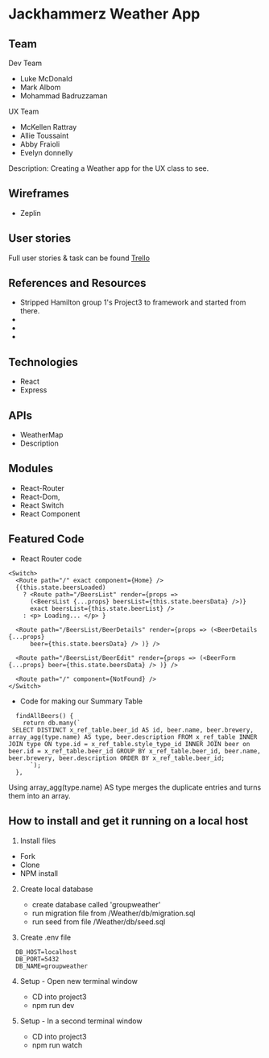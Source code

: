 # Jackhammerz Weather App

## Team 
Dev Team
- Luke McDonald
- Mark Albom
- Mohammad Badruzzaman

UX Team 
- McKellen Rattray
- Allie Toussaint
- Abby Fraioli
- Evelyn donnelly

Description: Creating a Weather app for the UX class to see. 

## Wireframes
- Zeplin 

## User stories 

Full user stories & task can be found [
Trello](https://trello.com/b/cWocpnJz/weather-app)



## References and Resources
- Stripped Hamilton group 1's Project3 to framework and started from there.  
- 
- 
- 


## Technologies

- React
- Express

## APIs

- WeatherMap
- Description

## Modules

- React-Router
- React-Dom, 
- React Switch
- React Component


## Featured Code 
- React Router code 
```
<Switch>
  <Route path="/" exact component={Home} />
  {(this.state.beersLoaded) 
    ? <Route path="/BeersList" render={props => 
      (<BeersList {...props} beersList={this.state.beersData} />)} 
      exact beersList={this.state.beerList} />
    : <p> Loading... </p> }

  <Route path="/BeersList/BeerDetails" render={props => (<BeerDetails {...props}
      beer={this.state.beersData} /> )} />

  <Route path="/BeersList/BeerEdit" render={props => (<BeerForm {...props} beer={this.state.beersData} /> )} />

  <Route path="/" component={NotFound} />
</Switch>
```

- Code for making our Summary Table 
```
  findAllBeers() {
    return db.many(`
 SELECT DISTINCT x_ref_table.beer_id AS id, beer.name, beer.brewery, array_agg(type.name) AS type, beer.description FROM x_ref_table INNER JOIN type ON type.id = x_ref_table.style_type_id INNER JOIN beer on beer.id = x_ref_table.beer_id GROUP BY x_ref_table.beer_id, beer.name, beer.brewery, beer.description ORDER BY x_ref_table.beer_id;
      `);
  },
```

Using array_agg(type.name) AS type  merges the duplicate entries and turns them into an array. 

## How to install and get it running on a local host
1. Install files
- Fork
- Clone
- NPM install

2. Create local database
    - create database called 'groupweather'
    - run migration file from /Weather/db/migration.sql
    - run seed from file /Weather/db/seed.sql

3. Create .env file
```
  DB_HOST=localhost
  DB_PORT=5432
  DB_NAME=groupweather

```

4. Setup - Open new terminal window
    - CD into project3
    - npm run dev 

5. Setup - In a second terminal window
    - CD into project3
    - npm run watch

